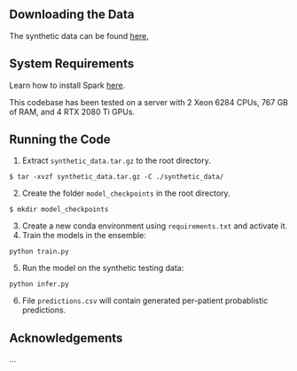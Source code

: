 ## Downloading the Data

The synthetic data can be found [here](https://drive.google.com/uc?export=download&id=1ov_PT9ScJFSZDJET3nKlrMyFbhIL4xV-),

## System Requirements

Learn how to install Spark [here](https://spark.apache.org/docs/latest/api/python/getting_started/install.html).

This codebase has been tested on a server with 2 Xeon 6284 CPUs, 767 GB of RAM, and 4 RTX 2080 Ti GPUs.

## Running the Code

1. Extract `synthetic_data.tar.gz` to the root directory.
```
$ tar -xvzf synthetic_data.tar.gz -C ./synthetic_data/
```
2. Create the folder `model_checkpoints` in the root directory.
```
$ mkdir model_checkpoints
```
3. Create a new conda environment using `requirements.txt` and activate it.
4. Train the models in the ensemble:
```
python train.py
```
5. Run the model on the synthetic testing data:
```
python infer.py
```
6. File `predictions.csv` will contain generated per-patient probablistic predictions.

## Acknowledgements

...